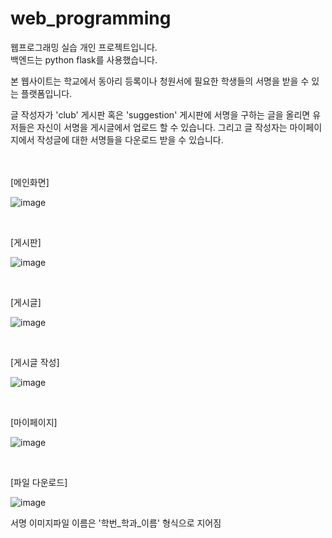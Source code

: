 # web_programming

웹프로그래밍 실습 개인 프로젝트입니다. <br>
백엔드는 python flask를 사용했습니다. 

본 웹사이트는 학교에서 동아리 등록이나 청원서에 필요한 학생들의 서명을 받을 수 있는 플랫폼입니다.  <br>

글 작성자가 'club' 게시판 혹은 'suggestion' 게시판에 서명을 구하는 글을 올리면 유저들은 자신이 서명을 게시글에서 업로드 할 수 있습니다. 그리고 글 작성자는 마이페이지에서 작성글에 대한 서명들을 다운로드 받을 수 있습니다. 
<br>
<br>
<br>

[메인화면]

![image](https://user-images.githubusercontent.com/49435564/209474512-5bc6d95a-3f88-47a0-b253-9974ff6177bb.png)

<br>

[게시판]

![image](https://user-images.githubusercontent.com/49435564/209475240-2c28dd6a-cd68-4cb5-94cb-a15286e26fab.png)

<br>

[게시글]

![image](https://user-images.githubusercontent.com/49435564/209475392-53c90a87-57c2-4469-8c49-ec0406a1bf71.png)

<br>

[게시글 작성]

![image](https://user-images.githubusercontent.com/49435564/209475354-980e4246-e410-4f85-a998-208662545a1f.png)

<br>

[마이페이지]

![image](https://user-images.githubusercontent.com/49435564/209475414-ead0f6b6-0a2e-4e14-9eb8-04226e983748.png)

<br>

[파일 다운로드]

![image](https://user-images.githubusercontent.com/49435564/209475468-76f4fd6a-a7fd-408f-98cf-29312521f0e8.png)
<br>

서명 이미지파일 이름은 '학번_학과_이름' 형식으로 지어짐 


